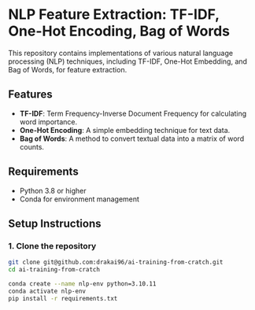 # NLP Feature Extraction: TF-IDF, One-Hot Encoding, Bag of Words

This repository contains implementations of various natural language processing (NLP) techniques, including TF-IDF, One-Hot Embedding, and Bag of Words, for feature extraction.

## Features
- **TF-IDF**: Term Frequency-Inverse Document Frequency for calculating word importance.
- **One-Hot Encoding**: A simple embedding technique for text data.
- **Bag of Words**: A method to convert textual data into a matrix of word counts.

## Requirements
- Python 3.8 or higher
- Conda for environment management

## Setup Instructions

### 1. Clone the repository

```bash
git clone git@github.com:drakai96/ai-training-from-cratch.git
cd ai-training-from-cratch

conda create --name nlp-env python=3.10.11
conda activate nlp-env
pip install -r requirements.txt
